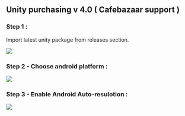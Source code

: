 ## Unity purchasing v 4.0 ( Cafebazaar support )



### Step 1 :
Import latest unity package from releases section.

<img src="https://github.com/manjav/unitypurchasing-cafebazaar/blob/main/images/Unity-package.png?raw=true"/><br/>

### Step 2 - Choose android platform :
<img src="https://github.com/manjav/unitypurchasing-cafebazaar/blob/main/images/Choose-platform.png?raw=true"/><br/>

### Step 3 - Enable Android Auto-resulotion :
<img src="https://github.com/manjav/unitypurchasing-cafebazaar/blob/main/images/Auto-resulotion.png?raw=true"/><br/>
